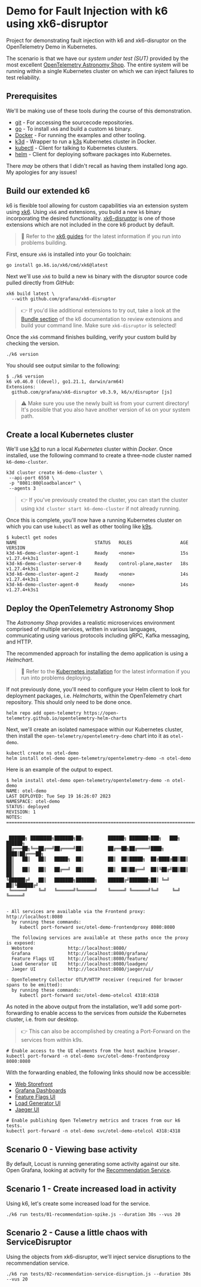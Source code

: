 # Demo for Fault Injection with k6 using xk6-disruptor
Project for demonstrating fault injection with k6 and xk6-disruptor on the OpenTelemetry Demo in Kubernetes.

The scenario is that we have our _system under test (SUT)_ provided by the most excellent [OpenTelemetry Astronomy Shop](https://github.com/open-telemetry/opentelemetry-demo). 
The entire system will be running within a single Kubernetes cluster on which we can inject failures to test reliability.

## Prerequisites
We'll be making use of these tools during the course of this demonstration.

* [git](https://git-scm.com/) - For accessing the sourcecode repositories.
* [go](https://go.dev/doc/install) - To install `xk6` and build a custom `k6` binary.
* [Docker](https://docs.docker.com/get-docker/) - For running the examples and other tooling.
* [k3d](https://k3d.io/) - Wrapper to run a [k3s](https://k3s.io/) Kubernetes cluster in Docker.
* [kubectl](https://kubernetes.io/releases/download/#kubectl) - Client for talking to Kubernetes clusters.
* [helm](https://helm.sh/) - Client for deploying software packages into Kubernetes.

There _may_ be others that I didn't recall as having them installed long ago. My apologies for any issues!

## Build our extended k6
k6 is flexible tool allowing for custom capabilities via an extension system using [xk6](https://github.com/grafana/xk6).
Using `xk6` and extensions, you build a new `k6` binary incorporating the desired functionality.
[xk6-disruptor](https://github.com/grafana/xk6-disruptor) is one of those extensions which are not included in 
the core k6 product by default.

> :bookmark: Refer to the [xk6 guides](https://k6.io/docs/extensions/guides/build-a-k6-binary-using-go/) for the latest 
> information if you run into problems building.

First, ensure `xk6` is installed into your Go toolchain:

```shell
go install go.k6.io/xk6/cmd/xk6@latest
```

Next we'll use `xk6` to build a new `k6` binary with the disruptor source code pulled directly from _GitHub_:

```shell
xk6 build latest \
  --with github.com/grafana/xk6-disruptor
```

> :point_right: If you'd like additional extensions to try out, take a look at the [Bundle section](https://k6.io/docs/extensions/get-started/bundle/)
> of the k6 documentation to review extensions and build your command line. Make sure `xk6-disruptor` is selected!

Once the `xk6` command finishes building, verify your custom build by checking the version.

```shell
./k6 version
```

You should see output similar to the following:

```
$ ./k6 version
k6 v0.46.0 ((devel), go1.21.1, darwin/arm64)
Extensions:
  github.com/grafana/xk6-disruptor v0.3.9, k6/x/disruptor [js]
```

> :warning: Make sure you use the newly built `k6` from your current directory! It's possible that you also have another 
> version of `k6` on your system path.


## Create a local Kubernetes cluster
We'll use [k3d](https://k3d.io/) to run a local _Kubernetes_ cluster within _Docker_. Once installed, use
the following command to create a three-node cluster named `k6-demo-cluster`.

```shell
k3d cluster create k6-demo-cluster \
 --api-port 6550 \
 -p "8081:80@loadbalancer" \
 --agents 3
```

> :point_right: If you've previously created the cluster, you can start the cluster using `k3d cluster start k6-demo-cluster`
> if not already running.

Once this is complete, you'll now have a running Kubernetes cluster on which you can use `kubectl` as well as other tooling
like [k9s](https://k9scli.io/). 

```
$ kubectl get nodes
NAME                             STATUS   ROLES                  AGE   VERSION
k3d-k6-demo-cluster-agent-1      Ready    <none>                 15s   v1.27.4+k3s1
k3d-k6-demo-cluster-server-0     Ready    control-plane,master   18s   v1.27.4+k3s1
k3d-k6-demo-cluster-agent-2      Ready    <none>                 14s   v1.27.4+k3s1
k3d-k6-demo-cluster-agent-0      Ready    <none>                 14s   v1.27.4+k3s1
```


## Deploy the OpenTelemetry Astronomy Shop
The _Astronomy Shop_ provides a realistic microservices environment comprised of multiple services, written in various 
languages, communicating using various protocols including gRPC, Kafka messaging, and HTTP. 

The recommended approach for installing the demo application is using a _Helmchart_.

> :bookmark: Refer to the [Kubernetes installation](https://opentelemetry.io/docs/demo/kubernetes-deployment/)
> for the latest information if you run into problems deploying.

If not previously done, you'll need to configure your Helm client to look for deployment packages, i.e. _Helmcharts_,
within the OpenTelemetry chart repository. This should only need to be done once.

```shell
helm repo add open-telemetry https://open-telemetry.github.io/opentelemetry-helm-charts
```

Next, we'll create an isolated namespace within our Kubernetes cluster, then install the `open-telemetry/opentelemetry-demo` 
chart into it as `otel-demo`.

```shell
kubectl create ns otel-demo
helm install otel-demo open-telemetry/opentelemetry-demo -n otel-demo
```

Here is an example of the output to expect.

```
$ helm install otel-demo open-telemetry/opentelemetry-demo -n otel-demo
NAME: otel-demo
LAST DEPLOYED: Tue Sep 19 16:26:07 2023
NAMESPACE: otel-demo
STATUS: deployed
REVISION: 1
NOTES:
=======================================================================================


 ██████╗ ████████╗███████╗██╗         ██████╗ ███████╗███╗   ███╗ ██████╗
██╔═══██╗╚══██╔══╝██╔════╝██║         ██╔══██╗██╔════╝████╗ ████║██╔═══██╗
██║   ██║   ██║   █████╗  ██║         ██║  ██║█████╗  ██╔████╔██║██║   ██║
██║   ██║   ██║   ██╔══╝  ██║         ██║  ██║██╔══╝  ██║╚██╔╝██║██║   ██║
╚██████╔╝   ██║   ███████╗███████╗    ██████╔╝███████╗██║ ╚═╝ ██║╚██████╔╝
 ╚═════╝    ╚═╝   ╚══════╝╚══════╝    ╚═════╝ ╚══════╝╚═╝     ╚═╝ ╚═════╝


- All services are available via the Frontend proxy: http://localhost:8080
  by running these commands:
     kubectl port-forward svc/otel-demo-frontendproxy 8080:8080

  The following services are available at these paths once the proxy is exposed:
  Webstore             http://localhost:8080/
  Grafana              http://localhost:8080/grafana/
  Feature Flags UI     http://localhost:8080/feature/
  Load Generator UI    http://localhost:8080/loadgen/
  Jaeger UI            http://localhost:8080/jaeger/ui/

- OpenTelemetry Collector OTLP/HTTP receiver (required for browser spans to be emitted):
  by running these commands:
     kubectl port-forward svc/otel-demo-otelcol 4318:4318

```

As noted in the above output from the installation, we'll add some port-forwarding to enable access to the services
from _outside_ the Kubernetes cluster, i.e. from our desktop. 

> :point_right: This can also be accomplished by creating a Port-Forward on the services from within k9s.

```shell
# Enable access to the UI elements from the host machine browser.
kubectl port-forward -n otel-demo svc/otel-demo-frontendproxy 8080:8080
```

With the forwarding enabled, the following links should now be accessible:
- [Web Storefront](http://localhost:8080/)
- [Grafana Dashboards](http://localhost:8080/grafana/)
- [Feature Flags UI](http://localhost:8080/feature/)
- [Load Generator UI](http://localhost:8080/loadgen/)
- [Jaeger UI](http://localhost:8080/jaeger/ui/)

```shell
# Enable publishing Open Telemetry metrics and traces from our k6 tests.
kubectl port-forward -n otel-demo svc/otel-demo-otelcol 4318:4318
```

## Scenario 0 - Viewing base activity
By default, Locust is running generating some activity against our site. 
Open Grafana, looking at activity for the [Recommendation Service](http://localhost:8080/grafana/d/W2gX2zHVk/demo-dashboard?orgId=1&var-service=recommendationservice&refresh=5s&from=now-5m&to=now).

## Scenario 1 - Create increased load in activity
Using k6, let's create some increased load for the service.

```shell
./k6 run tests/01-recommendation-spike.js --duration 30s --vus 20
```

## Scenario 2 - Cause a little chaos with ServiceDisruptor
Using the objects from xk6-disruptor, we'll inject service disruptions to the recommendation service.

```shell
./k6 run tests/02-recommendation-service-disruption.js --duration 30s --vus 20
```
